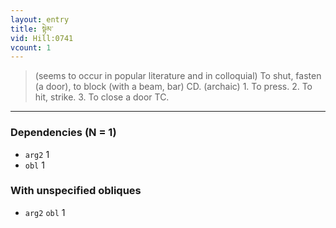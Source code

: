 ```yaml
---
layout: entry
title: སྟེམ་
vid: Hill:0741
vcount: 1
---
```

> (seems to occur in popular literature and in colloquial) To shut, fasten (a door), to block (with a beam, bar) CD\. (archaic) 1\. To press\. 2\. To hit, strike\. 3\. To close a door TC\.


---

### Dependencies (N = 1)
* `arg2` 1
* `obl` 1


### With unspecified obliques
* `arg2` `obl` 1
